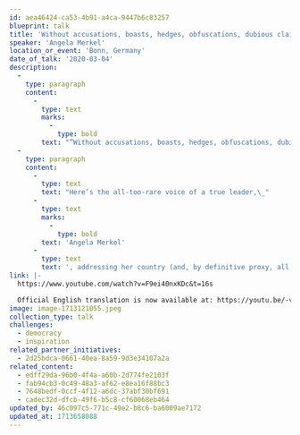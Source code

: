 ```yaml
---
id: aea46424-ca53-4b91-a4ca-9447b6c83257
blueprint: talk
title: 'Without accusations, boasts, hedges, obfuscations, dubious claims or apocalytic metaphors....'
speaker: 'Angela Merkel'
location_or_event: 'Bonn, Germany'
date_of_talk: '2020-03-04'
description:
  -
    type: paragraph
    content:
      -
        type: text
        marks:
          -
            type: bold
        text: "”Without accusations, boasts, hedges, obfuscations, dubious claims or apocalytic metaphors she did what a leader is supposed to do:\_explain the gravity of the\_situation…”"
  -
    type: paragraph
    content:
      -
        type: text
        text: "Here’s the all-too-rare voice of a true leader,\_"
      -
        type: text
        marks:
          -
            type: bold
        text: 'Angela Merkel'
      -
        type: text
        text: ', addressing her country (and, by definitive proxy, all of us) about the Covid virus.'
link: |-
  https://www.youtube.com/watch?v=F9ei40nxKDc&t=16s

  Official English translation is now available at: https://youtu.be/-vT8e7lkjl8 (with English voice)
image: image-1713121055.jpeg
collection_type: talk
challenges:
  - democracy
  - inspiration
related_partner_initiatives:
  - 2d25bdca-0661-40ea-8a59-9d3e34107a2a
related_content:
  - edff29da-96b0-4f4a-a60b-2d774fe2103f
  - fab94cb3-0c49-48a3-af62-e8ea16f88bc3
  - 7648bedf-0ccf-4f12-a6dc-37abf30bf691
  - cadec32d-dfcb-49f6-b5c8-cf60068eb464
updated_by: 46c097c5-771c-49e2-b8c6-ba6009ae7172
updated_at: 1713658088
---
```

